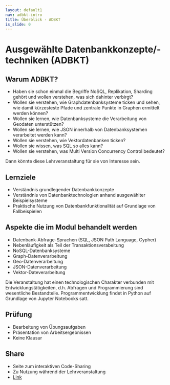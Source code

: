 ```yaml
---
layout: default1
nav: adbkt-intro
title: Überblick - ADBKT
is_slide: 0
---
```


# Ausgewählte Datenbankkonzepte/-techniken (ADBKT)


## Warum ADBKT?
- Haben sie schon einmal die Begriffe NoSQL, Replikation, Sharding gehört und wollen verstehen, was sich dahinter verbirgt?
- Wollen sie verstehen, wie Graphdatenbanksysteme ticken und sehen, wie damit kürzesteste Pfade und zentrale Punkte in Graphen ermittelt werden können?
- Wollen sie lernen, wie Datenbanksysteme die Verarbeitung von Geodaten unterstützen?
- Wollen sie lernen, wie JSON innerhalb von Datenbanksystemen verarbeitet werden kann?
- Wollen sie verstehen, wie Vektordatenbanken ticken?
- Wollen sie wissen, was SQL so alles kann?
- Wollen sie verstehen, was Multi Version Concurrency Control bedeutet?

Dann könnte diese Lehrveranstaltung für sie von Interesse sein.

## Lernziele
- Verständnis grundlegender Datenbankkonzepte
- Verständnis von Datenbanktechnologien anhand ausgewählter Beispielsysteme
- Praktische Nutzung von Datenbankfunktionalität auf Grundlage von Fallbeispielen

## Aspekte die im Modul behandelt werden
- Datenbank-Abfrage-Sprachen (SQL, JSON Path Language, Cypher)
- Nebenläufigkeit als Teil der Transaktionsverabeitung
- NoSQL-Datenbanksysteme
- Graph-Datenverarbeitung
- Geo-Datenverarbeitung
- JSON-Datenverarbeitung
- Vektor-Dateverarbeitung

Die Veranstaltung hat einen technologischen Charakter verbunden mit Entwicklungstätigkeiten,
d.h. Abfragen und Programmierung sind wesentliche Bestandteile.
Programmentwicklung findet in Python auf Grundlage von Jupyter Notebooks satt.

## Prüfung
- Bearbeitung von Übungsaufgaben
- Präsentation von Arbeitsergebnissen
- Keine Klausur

## Share
- Seite zum interaktiven Code-Sharing
- Zu Nutzung während der Lehrveranstaltung
- [Link](https://github.com/ic-htw/ic-htw.github.io/blob/master/share.md)

